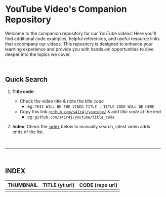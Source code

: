# YouTube Video's Companion Repository

Welcome to the companion repository for our YouTube videos! Here you'll find additional code examples, helpful references, and useful resource links that accompany our videos. This repository is designed to enhance your learning experience and provide you with hands-on opportunities to dive deeper into the topics we cover.

<br>

## Quick Search

1. __Title code__:
    - Check the video title & note the _title code_
      - eg: `THIS WILL BE THE VIDEO TITLE | TITLE CODE WILL BE HERE`
    - Copy this link [`github.com/s41r4j/youtube/`](https://github.com/s41r4j/youtube/) & add _title code_ at the end
      - eg: `github.com/s41r4j/youtube/title_code`

2. __Index__: Check the [index](#index) below to manually search, latest video adds ends of the list. 


<br><hr><br>

## INDEX

| THUMBNAIL | TITLE (yt url) | CODE (repo url) |
|---|---|---|
|||
